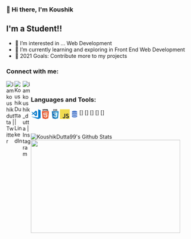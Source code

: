 ### 👋 Hi there, I'm Koushik

## I'm a Student!!

- 👀 I’m interested in ... Web Development
- 🌱 I’m currently learning and exploring in Front End Web Development
- 🥅 2021 Goals: Contribute more to my projects

### Connect with me:

[<img align="left" alt="iamkoushikdutta | Twitter" width="22px" src="https://cdn.jsdelivr.net/npm/simple-icons@v3/icons/twitter.svg" />][twitter]
[<img align="left" alt="Koushik Dutta | LinkedIn" width="22px" src="https://cdn.jsdelivr.net/npm/simple-icons@v3/icons/linkedin.svg" />][linkedin]
[<img align="left" alt="iamkoushik_dutta | Instagram" width="22px" src="https://cdn.jsdelivr.net/npm/simple-icons@v3/icons/instagram.svg" />][instagram]

<br />

### Languages and Tools:

[<img align="left" alt="Visual Studio Code" width="26px" src="https://raw.githubusercontent.com/github/explore/80688e429a7d4ef2fca1e82350fe8e3517d3494d/topics/visual-studio-code/visual-studio-code.png" />]
[<img align="left" alt="HTML5" width="26px" src="https://raw.githubusercontent.com/github/explore/80688e429a7d4ef2fca1e82350fe8e3517d3494d/topics/html/html.png" />]
[<img align="left" alt="CSS3" width="26px" src="https://raw.githubusercontent.com/github/explore/80688e429a7d4ef2fca1e82350fe8e3517d3494d/topics/css/css.png" />]
[<img align="left" alt="JavaScript" width="26px" src="https://raw.githubusercontent.com/github/explore/80688e429a7d4ef2fca1e82350fe8e3517d3494d/topics/javascript/javascript.png" />]
[<img align="left" alt="SQL" width="26px" src="https://raw.githubusercontent.com/github/explore/80688e429a7d4ef2fca1e82350fe8e3517d3494d/topics/sql/sql.png" />]

<br />
<br />

<img align="left" alt="KoushikDutta99's Github Stats" src="https://github-readme-stats.vercel.app/api?username=KoushikDutta99&show_icon=true&hide_border=true&count_private=true&show_icons=true&hide_rank=true" />

<img height="250" width="400" src="https://github-readme-stats.vercel.app/api/top-langs/?username=KoushikDutta99&show_icon=true&hide_border=true&layout=compact">

[twitter]: https://twitter.com/iamkoushikdutta
[linkedin]: https://www.linkedin.com/in/koushikdutta/
[instagram]: https://www.instagram.com/iamkoushik_dutta/
